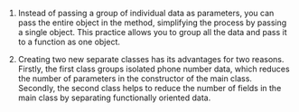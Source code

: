 1. Instead of passing a group of individual data as parameters, 
you can pass the entire object in the method, simplifying the process 
by passing a single object. This practice allows you to group all the 
data and pass it to a function as one object.

2. Creating two new separate classes has its advantages for two reasons. 
Firstly, the first class groups isolated phone number data, which reduces 
the number of parameters in the constructor of the main class. Secondly, 
the second class helps to reduce the number of fields in the main class 
by separating functionally oriented data.